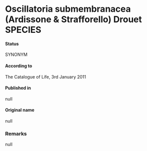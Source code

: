# Oscillatoria submembranacea (Ardissone & Strafforello) Drouet SPECIES

#### Status
SYNONYM

#### According to
The Catalogue of Life, 3rd January 2011

#### Published in
null

#### Original name
null

### Remarks
null